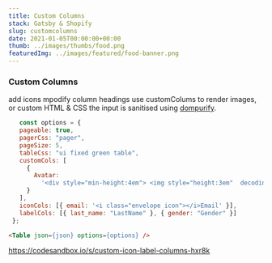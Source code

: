 ```yaml
---
title: Custom Columns
stack: Gatsby & Shopify
slug: customcolumns
date: 2021-01-05T00:00:00+00:00
thumb: ../images/thumbs/food.png
featuredImg: ../images/featured/food-banner.png
---
```


### Custom Columns

 add icons mpodify column headings
 use customColums to render images, or custom HTML & CSS the input is sanitised using [dompurify](https://github.com/cure53/DOMPurify).


 ```js
    const options = {
    pageable: true,
    pagerCss: "pager",
    pageSize: 5,
    tableCss: "ui fixed green table",
    customCols: [
      {
        Avatar:
          '<div style="min-height:4em"> <img style="height:3em"  decoding="async" src=${Avatar}></img></div'
      }
    ],
    iconCols: [{ email: '<i class="envelope icon"></i>Email' }],
    labelCols: [{ last_name: "LastName" }, { gender: "Gender" }]
  };
```
```html
<Table json={json} options={options} />
```
https://codesandbox.io/s/custom-icon-label-columns-hxr8k
